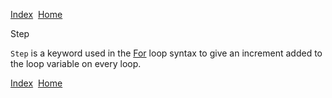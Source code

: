 [Index](index.html)  [Home](getting-started_home.html)

Step

`Step` is a keyword used in the [For](4gl_for.html) loop syntax to give an increment added to the loop variable on every loop.

  

[Index](index.html)  [Home](getting-started_home.html)